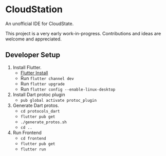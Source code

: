 # CloudStation
An unofficial IDE for CloudState.

This project is a very early work-in-progress.  Contributions and ideas are welcome and appreciated.

## Developer Setup
1. Install Flutter.
   - [Flutter Install]([Instructions](https://flutter.dev/docs/get-started/install))
   - Run `flutter channel dev`
   - Run `flutter upgrade`
   - Run `flutter config --enable-linux-desktop`
2. Install Dart protoc plugin
    - `pub global activate protoc_plugin`
3. Generate Dart protos.
   - `cd protocols_dart`
   - `flutter pub get`
   - `./generate_protos.sh`
   - `cd ..`
4. Run Frontend
    - `cd frontend`
    - `flutter pub get`
    - `flutter run`
